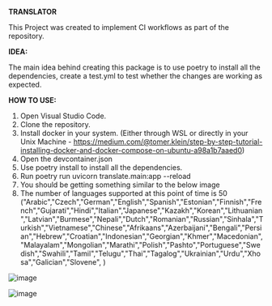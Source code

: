 **TRANSLATOR**

This Project was created to implement CI workflows as part of the repository. 

**IDEA:**

The main idea behind creating this package is to use poetry to install all the dependencies, create a test.yml to test whether the changes are working as expected. 

**HOW TO USE:**

1. Open Visual Studio Code. 
2. Clone the repository.
3. Install docker in your system. (Either through WSL or directly in your Unix Machine - https://medium.com/@tomer.klein/step-by-step-tutorial-installing-docker-and-docker-compose-on-ubuntu-a98a1b7aaed0)
4. Open the devcontainer.json
5. Use poetry install to install all the dependencies.
6. Run poetry run uvicorn translate.main:app --reload
7. You should be getting something similar to the below image
8. The number of languages supported at this point of time is 50 ("Arabic","Czech","German","English","Spanish","Estonian","Finnish","French","Gujarati","Hindi","Italian","Japanese","Kazakh","Korean","Lithuanian","Latvian","Burmese","Nepali","Dutch","Romanian","Russian","Sinhala","Turkish","Vietnamese","Chinese","Afrikaans","Azerbaijani","Bengali","Persian","Hebrew","Croatian","Indonesian","Georgian","Khmer","Macedonian","Malayalam","Mongolian","Marathi","Polish","Pashto","Portuguese","Swedish","Swahili","Tamil","Telugu","Thai","Tagalog","Ukrainian","Urdu","Xhosa","Galician","Slovene",
)

![image](https://github.com/user-attachments/assets/5531a7d9-5a9c-48c6-90b3-16ac812cff45)


![image](https://github.com/user-attachments/assets/027fdbcc-5438-4bb0-92a6-e24df1160fec)

 

